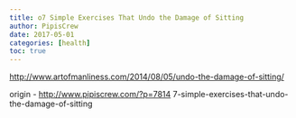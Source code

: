 ```yaml
---
title: o7 Simple Exercises That Undo the Damage of Sitting
author: PipisCrew
date: 2017-05-01
categories: [health]
toc: true
---
```


http://www.artofmanliness.com/2014/08/05/undo-the-damage-of-sitting/

origin - http://www.pipiscrew.com/?p=7814 7-simple-exercises-that-undo-the-damage-of-sitting